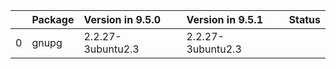 <!-- markdown-link-check-disable -->

|    | Package   | Version in 9.5.0   | Version in 9.5.1   | Status   |
|---:|:----------|:-------------------|:-------------------|:---------|
|  0 | gnupg     | 2.2.27-3ubuntu2.3  | 2.2.27-3ubuntu2.3  |          |